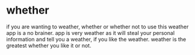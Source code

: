# whether
if you are wanting to weather, whether or whether not to use this weather app is a no brainer. app is very weather as it will steal your personal information and tell you a weather, if you like the weather. weather is the greatest whether you like it or not.
